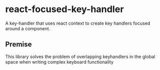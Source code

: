 # react-focused-key-handler

A key-handler that uses react context to create key handlers focused around a component.

## Premise

This library solves the problem of overlapping keyhandlers in the global space when writing
complex keyboard functionality
